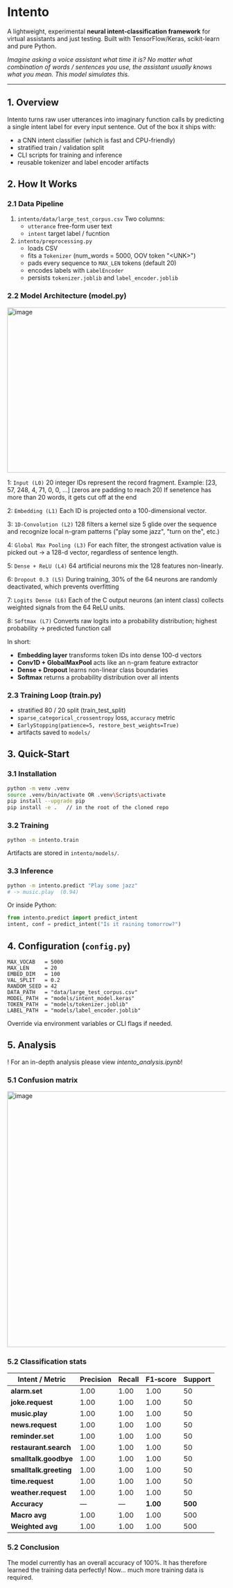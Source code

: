 # Intento

A lightweight, experimental **neural intent-classification framework** for virtual assistants and just testing.
Built with TensorFlow/Keras, scikit-learn and pure Python.

_Imagine asking a voice assistant what time it is?
No matter what combination of words / sentences you use, the assistant usually knows what you mean. This model simulates this._

---

## 1. Overview

Intento turns raw user utterances into imaginary function calls by predicting a single intent label for every input sentence.
Out of the box it ships with:

- a CNN intent classifier (which is fast and CPU-friendly)
- stratified train / validation split
- CLI scripts for training and inference
- reusable tokenizer and label encoder artifacts

## 2. How It Works

### 2.1 Data Pipeline

1. `intento/data/large_test_corpus.csv`
   Two columns:
   - `utterance` free-form user text
   - `intent` target label / fucntion
2. `intento/preprocessing.py`
   - loads CSV
   - fits a `Tokenizer` (num_words = 5000, OOV token "\<UNK>")
   - pads every sequence to `MAX_LEN` tokens (default 20)
   - encodes labels with `LabelEncoder`
   - persists `tokenizer.joblib` and `label_encoder.joblib`

### 2.2 Model Architecture (model.py)

<img width="887" height="381" alt="image" src="https://github.com/user-attachments/assets/173bcb0c-811f-4930-a6ed-b5c57d9fbf0d" />

1: `Input (L0)`
20 integer IDs represent the record fragment.
Example: [23, 57, 248, 4, 71, 0, 0, ...] (zeros are padding to reach 20)
If senetence has more than 20 words, it gets cut off at the end

2: `Embedding (L1)`
Each ID is projected onto a 100-dimensional vector.

3: `1D-Convolution (L2)`
128 filters a kernel size 5 glide over the sequence and recognize local n-gram patterns ("play some jazz", "turn on the", etc.)

4: `Global Max Pooling (L3)`
For each filter, the strongest activation value is picked out -> a 128-d vector, regardless of sentence length.

5: `Dense + ReLU (L4)`
64 artificial neurons mix the 128 features non-linearly.

6: `Dropout 0.3 (L5)`
During training, 30% of the 64 neurons are randomly deactivated, which prevents overfitting

7: `Logits Dense (L6)`
Each of the C output neurons (an intent class) collects weighted signals from the 64 ReLU units.

8: `Softmax (L7)`
Converts raw logits into a probability distribution; highest probability -> predicted function call

In short:
- **Embedding layer** transforms token IDs into dense 100-d vectors
- **Conv1D + GlobalMaxPool** acts like an n-gram feature extractor
- **Dense + Dropout** learns non-linear class boundaries
- **Softmax** returns a probability distribution over all intents

### 2.3 Training Loop (train.py)

- stratified 80 / 20 split (train_test_split)
- `sparse_categorical_crossentropy` loss, `accuracy` metric
- `EarlyStopping(patience=5, restore_best_weights=True)`
- artifacts saved to `models/`

## 3. Quick-Start

### 3.1 Installation

```bash
python -m venv .venv
source .venv/bin/activate OR .venv\Scripts\activate
pip install --upgrade pip
pip install -e .   // in the root of the cloned repo
```

### 3.2 Training

```bash
python -m intento.train
```

Artifacts are stored in `intento/models/`.

### 3.3 Inference

```bash
python -m intento.predict "Play some jazz"
# -> music.play  (0.94)
```

Or inside Python:

```python
from intento.predict import predict_intent
intent, conf = predict_intent("Is it raining tomorrow?")
```

## 4. Configuration (`config.py`)

```
MAX_VOCAB   = 5000
MAX_LEN     = 20
EMBED_DIM   = 100
VAL_SPLIT   = 0.2
RANDOM_SEED = 42
DATA_PATH   = "data/large_test_corpus.csv"
MODEL_PATH  = "models/intent_model.keras"
TOKEN_PATH  = "models/tokenizer.joblib"
LABEL_PATH  = "models/label_encoder.joblib"
```

Override via environment variables or CLI flags if needed.

## 5. Analysis
! For an in-depth analysis please view *intento_analysis.ipynb*!

### 5.1 Confusion matrix
<img width="675" height="590" alt="image" src="https://github.com/user-attachments/assets/4fcb5554-465b-43ca-b5c1-cb5579270af0" />

### 5.2 Classification stats
| Intent / Metric        | Precision | Recall | F1‑score | Support |
| ---------------------- | --------- | ------ | -------- | ------- |
| **alarm.set**          | 1.00      | 1.00   | 1.00     | 50      |
| **joke.request**       | 1.00      | 1.00   | 1.00     | 50      |
| **music.play**         | 1.00      | 1.00   | 1.00     | 50      |
| **news.request**       | 1.00      | 1.00   | 1.00     | 50      |
| **reminder.set**       | 1.00      | 1.00   | 1.00     | 50      |
| **restaurant.search**  | 1.00      | 1.00   | 1.00     | 50      |
| **smalltalk.goodbye**  | 1.00      | 1.00   | 1.00     | 50      |
| **smalltalk.greeting** | 1.00      | 1.00   | 1.00     | 50      |
| **time.request**       | 1.00      | 1.00   | 1.00     | 50      |
| **weather.request**    | 1.00      | 1.00   | 1.00     | 50      |
| **Accuracy**           | —         | —      | **1.00** | **500** |
| **Macro avg**          | 1.00      | 1.00   | 1.00     | 500     |
| **Weighted avg**       | 1.00      | 1.00   | 1.00     | 500     |

### 5.2 Conclusion
The model currently has an overall accuracy of 100%. It has therefore learned the training data perfectly!
Now... much more training data is required.

